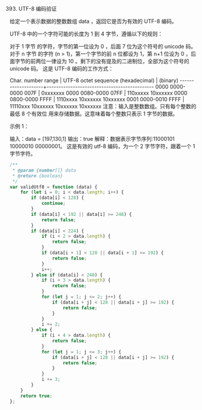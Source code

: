 393. UTF-8 编码验证

给定一个表示数据的整数数组 data ，返回它是否为有效的 UTF-8 编码。

UTF-8 中的一个字符可能的长度为 1 到 4 字节，遵循以下的规则：

对于 1 字节 的字符，字节的第一位设为 0 ，后面 7 位为这个符号的 unicode 码。
对于 n 字节 的字符 (n > 1)，第一个字节的前 n 位都设为 1，第 n+1 位设为 0 ，后面字节的前两位一律设为 10 。剩下的没有提及的二进制位，全部为这个符号的 unicode 码。
这是 UTF-8 编码的工作方式：

Char. number range | UTF-8 octet sequence
(hexadecimal) | (binary)
--------------------+---------------------------------------------
0000 0000-0000 007F | 0xxxxxxx
0000 0080-0000 07FF | 110xxxxx 10xxxxxx
0000 0800-0000 FFFF | 1110xxxx 10xxxxxx 10xxxxxx
0001 0000-0010 FFFF | 11110xxx 10xxxxxx 10xxxxxx 10xxxxxx
注意：输入是整数数组。只有每个整数的 最低 8 个有效位 用来存储数据。这意味着每个整数只表示 1 字节的数据。

示例 1：

输入：data = [197,130,1]
输出：true
解释：数据表示字节序列:11000101 10000010 00000001。
这是有效的 utf-8 编码，为一个 2 字节字符，跟着一个 1 字节字符。

```js
/**
 * @param {number[]} data
 * @return {boolean}
 */
var validUtf8 = function (data) {
    for (let i = 0; i < data.length; i++) {
        if (data[i] < 128) {
            continue;
        }
        if (data[i] < 192 || data[i] >= 248) {
            return false;
        }
        if (data[i] < 224) {
            if (i + 2 > data.length) {
                return false;
            }
            if (data[i + 1] < 128 || data[i + 1] >= 192) {
                return false;
            }
            i++;
        } else if (data[i] < 240) {
            if (i + 3 > data.length) {
                return false;
            }
            for (let j = 1; j <= 2; j++) {
                if (data[i + j] < 128 || data[i + j] >= 192) {
                    return false;
                }
            }
            i += 2;
        } else {
            if (i + 4 > data.length) {
                return false;
            }
            for (let j = 1; j <= 3; j++) {
                if (data[i + j] < 128 || data[i + j] >= 192) {
                    return false;
                }
            }
            i += 3;
        }
    }
    return true;
};
```
